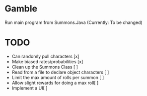 # Gamble
Run main program from Summons.Java (Currently: To be changed)

# TODO

<ul>
  <li>Can randomly pull characters [x]</li>
  <li>Make biased rates/probabilities [x]</li>
  <li>Clean up the Summons Class [ ]</li>
  <li>Read from a file to declare object characters [ ]</li>
  <li>Limit the max amount of rolls per summon [ ]</li>
  <li>Allow slight rewards for doing a max roll[ ]</li>
  <li>Implement a UI[ ]</li>
</ul>
